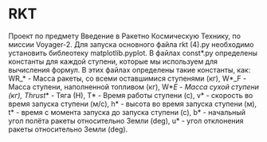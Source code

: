 # RKT
Проект по предмету Введение в Ракетно Космическую Технику, по миссии Voyager-2.
Для запуска основного файла rkt (4).py необходимо установить библеотеку  matplotlib.pyplot.
В файлах const*.py определены константы для каждой ступени, которые мы используем для вычисления формул. В этих файлах определены такие константы, как: 
WR_* - Масса ракеты, со всеми оставшимися ступенями (кг), 
W*_F - Масса ступени, наполненной топливом (кг), 
W*_E - Масса сухой ступени (кг), 
Thrust_* - Тяга (Н), 
T* - Время работы ступени (с), 
v* - скорость во время запуска ступени (м/с), 
h* - высота во время запуска ступени (м), 
t* - время с момента запуска до запуска ступени (с), 
b* - начальный угол полёта ракеты относительно Земли (deg), 
u* - угол отклонения ракеты относительно Земли (deg).
